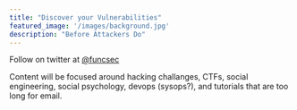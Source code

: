 ```yaml
---
title: "Discover your Vulnerabilities"
featured_image: '/images/background.jpg'
description: "Before Attackers Do"
---
```


Follow on twitter at [@funcsec](https://twitter.com/funcsec "Functional Security")

Content will be focused around hacking challanges, CTFs, social engineering, social psychology, devops (sysops?), and tutorials that are too long for email. 

